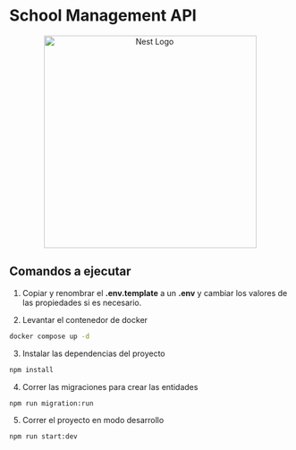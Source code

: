 # School Management API
<p align="center">
  <a href="http://nestjs.com/" target="blank"><img src="https://nestjs.com/img/logo-small.svg" width="380" alt="Nest Logo" /></a>
</p>

## Comandos a ejecutar
1. Copiar y renombrar el __.env.template__ a un __.env__ y cambiar los valores de las propiedades si es necesario.

2. Levantar el contenedor de docker
``` bash
docker compose up -d
``` 

3. Instalar las dependencias del proyecto
``` bash
npm install 
``` 

4. Correr las migraciones para crear las entidades
``` bash
npm run migration:run 
```

5. Correr el proyecto en modo desarrollo
``` bash
npm run start:dev 
``` 

